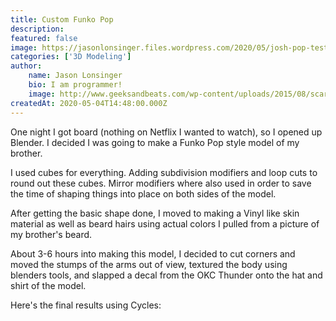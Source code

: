```yaml
---
title: Custom Funko Pop
description: 
featured: false
image: https://jasonlonsinger.files.wordpress.com/2020/05/josh-pop-test-render-1.png?w=1024
categories: ['3D Modeling']
author:
    name: Jason Lonsinger
    bio: I am programmer!
    image: http://www.geeksandbeats.com/wp-content/uploads/2015/08/scared-batman.jpeg
createdAt: 2020-05-04T14:48:00.000Z
---
```


<p>One night I got board (nothing on Netflix I wanted to watch), so I opened up Blender. I decided I was going to make a Funko Pop style model of my brother.</p><p>I used cubes for everything. Adding subdivision modifiers and loop cuts to round out these cubes. Mirror modifiers where also used in order to save the time of shaping things into place on both sides of the model.</p><p>After getting the basic shape done, I moved to making a Vinyl like skin material as well as beard hairs using actual colors I pulled from a picture of my brother's beard.</p><p>About 3-6 hours into making this model, I decided to cut corners and moved the stumps of the arms out of view, textured the body using blenders tools, and slapped a decal from the OKC Thunder onto the hat and shirt of the model.</p><p>Here's the final results using Cycles:</p><p><v-img src="https://jasonlonsinger.files.wordpress.com/2020/05/josh-pop-test-render-1.png?w=1024" caption="Unbaked Lighting" ref=""></p><p><v-img src="https://jasonlonsinger.files.wordpress.com/2020/05/josh-pop-render-final-1.png?w=1024" caption="Baked Lighting" ref=""></p><p><v-img src="https://jasonlonsinger.files.wordpress.com/2020/05/josh-pop-test-reneder-1.png?w=1024" caption="Forgot to disable shadows for decal, oops!" ref=""></p>